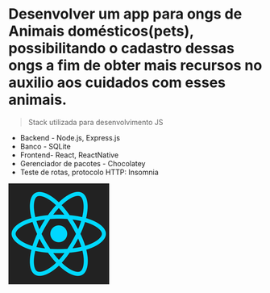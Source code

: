 # Desenvolver um app para ongs de Animais domésticos(pets), possibilitando o cadastro dessas ongs a fim de obter mais recursos no auxilio aos cuidados com esses animais.

> Stack utilizada para desenvolvimento JS

- Backend - Node.js, Express.js
- Banco - SQLite
- Frontend-  React, ReactNative
- Gerenciador de pacotes - Chocolatey
- Teste de rotas, protocolo HTTP: Insomnia

<img src="./iconimages/reactNative.png" alt="reactNative"/>